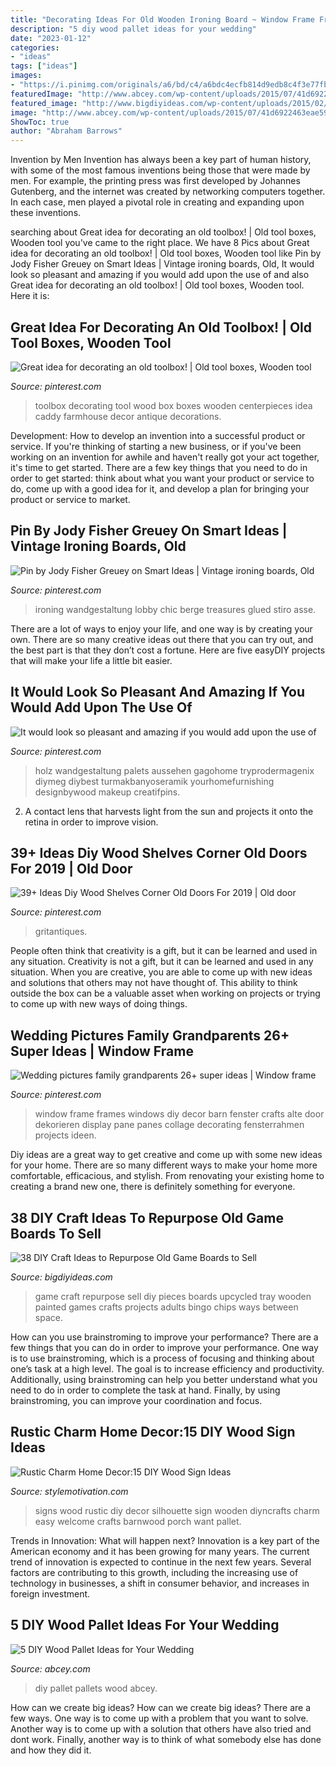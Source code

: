 ```yaml
---
title: "Decorating Ideas For Old Wooden Ironing Board ~ Window Frame Frames Windows Diy Decor Barn Fenster Crafts Alte Door Dekorieren Display Pane Panes Collage Decorating Fensterrahmen Projects Ideen"
description: "5 diy wood pallet ideas for your wedding"
date: "2023-01-12"
categories:
- "ideas"
tags: ["ideas"]
images:
- "https://i.pinimg.com/originals/a6/bd/c4/a6bdc4ecfb814d9edb8c4f3e77fbb6b9.jpg"
featuredImage: "http://www.abcey.com/wp-content/uploads/2015/07/41d6922463eae590de62bde66d02ac0e.jpg"
featured_image: "http://www.bigdiyideas.com/wp-content/uploads/2015/02/painted-wooden-tray-wth-vintage-bingo-chips-as-bottom-liner.jpg"
image: "http://www.abcey.com/wp-content/uploads/2015/07/41d6922463eae590de62bde66d02ac0e.jpg"
ShowToc: true
author: "Abraham Barrows"
---
```



Invention by Men
Invention has always been a key part of human history, with some of the most famous inventions being those that were made by men. For example, the printing press was first developed by Johannes Gutenberg, and the internet was created by networking computers together. In each case, men played a pivotal role in creating and expanding upon these inventions.

	

		
searching about Great idea for decorating an old toolbox! | Old tool boxes, Wooden tool you've came to the right place. We have 8 Pics about Great idea for decorating an old toolbox! | Old tool boxes, Wooden tool like Pin by Jody Fisher Greuey on Smart Ideas | Vintage ironing boards, Old, It would look so pleasant and amazing if you would add upon the use of and also Great idea for decorating an old toolbox! | Old tool boxes, Wooden tool. Here it is:
		
    
## Great Idea For Decorating An Old Toolbox! | Old Tool Boxes, Wooden Tool

<img loading=lazy src="https://i.pinimg.com/736x/87/bd/12/87bd125c3f5a0195d116672f1083b543--ideas-for-decorating-wood-boxes.jpg" onerror="this.onerror=null;this.src='https://tse4.mm.bing.net/th?id=OIP.iwYn-u-wp0xobMd82nrRWgHaHa&amp;pid=15.1';" alt="Great idea for decorating an old toolbox! | Old tool boxes, Wooden tool">

_Source: pinterest.com_

>toolbox decorating tool wood box boxes wooden centerpieces idea caddy farmhouse decor antique decorations. 

	

Development: How to develop an invention into a successful product or service.
If you're thinking of starting a new business, or if you've been working on an invention for awhile and haven't really got your act together, it's time to get started. There are a few key things that you need to do in order to get started: think about what you want your product or service to do, come up with a good idea for it, and develop a plan for bringing your product or service to market.

    
## Pin By Jody Fisher Greuey On Smart Ideas | Vintage Ironing Boards, Old

<img loading=lazy src="https://i.pinimg.com/736x/75/b7/69/75b769ba74bba14243867af444e732c9.jpg" onerror="this.onerror=null;this.src='https://tse3.mm.bing.net/th?id=OIP.LLo_aL78-7Y41yKxGxJLWQAAAA&amp;pid=15.1';" alt="Pin by Jody Fisher Greuey on Smart Ideas | Vintage ironing boards, Old">

_Source: pinterest.com_

>ironing wandgestaltung lobby chic berge treasures glued stiro asse. 

	

There are a lot of ways to enjoy your life, and one way is by creating your own. There are so many creative ideas out there that you can try out, and the best part is that they don’t cost a fortune. Here are five easyDIY projects that will make your life a little bit easier.

    
## It Would Look So Pleasant And Amazing If You Would Add Upon The Use Of

<img loading=lazy src="https://i.pinimg.com/originals/29/83/1a/29831aa6f91c57d7b918d5b95b2b0234.jpg" onerror="this.onerror=null;this.src='https://tse3.mm.bing.net/th?id=OIP.0DT9WzjcA4XeZJ7t65J-6QHaNe&amp;pid=15.1';" alt="It would look so pleasant and amazing if you would add upon the use of">

_Source: pinterest.com_

>holz wandgestaltung palets aussehen gagohome tryprodermagenix diymeg diybest turmakbanyoseramik yourhomefurnishing designbywood makeup creatifpins. 

	

2. A contact lens that harvests light from the sun and projects it onto the retina in order to improve vision.

    
## 39+ Ideas Diy Wood Shelves Corner Old Doors For 2019 | Old Door

<img loading=lazy src="https://i.pinimg.com/originals/a6/bd/c4/a6bdc4ecfb814d9edb8c4f3e77fbb6b9.jpg" onerror="this.onerror=null;this.src='https://tse4.mm.bing.net/th?id=OIP.WUTsE0ORtdZqAyAm1ehkJQAAAA&amp;pid=15.1';" alt="39+ Ideas Diy Wood Shelves Corner Old Doors For 2019 | Old door">

_Source: pinterest.com_

>gritantiques. 

	

People often think that creativity is a gift, but it can be learned and used in any situation.
Creativity is not a gift, but it can be learned and used in any situation. When you are creative, you are able to come up with new ideas and solutions that others may not have thought of. This ability to think outside the box can be a valuable asset when working on projects or trying to come up with new ways of doing things.

    
## Wedding Pictures Family Grandparents 26+ Super Ideas | Window Frame

<img loading=lazy src="https://i.pinimg.com/originals/9b/e5/9a/9be59ad765ef44373b175e78b2591691.jpg" onerror="this.onerror=null;this.src='https://tse1.mm.bing.net/th?id=OIP.nrYcBJLnaR7z3fg-kc3M9AAAAA&amp;pid=15.1';" alt="Wedding pictures family grandparents 26+ super ideas | Window frame">

_Source: pinterest.com_

>window frame frames windows diy decor barn fenster crafts alte door dekorieren display pane panes collage decorating fensterrahmen projects ideen. 

	

Diy ideas are a great way to get creative and come up with some new ideas for your home. There are so many different ways to make your home more comfortable, efficacious, and stylish. From renovating your existing home to creating a brand new one, there is definitely something for everyone.

    
## 38 DIY Craft Ideas To Repurpose Old Game Boards To Sell

<img loading=lazy src="http://www.bigdiyideas.com/wp-content/uploads/2015/02/painted-wooden-tray-wth-vintage-bingo-chips-as-bottom-liner.jpg" onerror="this.onerror=null;this.src='https://tse1.mm.bing.net/th?id=OIP.DLaxmkI6ACHzDhQrqRCbZAHaE8&amp;pid=15.1';" alt="38 DIY Craft Ideas to Repurpose Old Game Boards to Sell">

_Source: bigdiyideas.com_

>game craft repurpose sell diy pieces boards upcycled tray wooden painted games crafts projects adults bingo chips ways between space. 

	

How can you use brainstroming to improve your performance?
There are a few things that you can do in order to improve your performance. One way is to use brainstroming, which is a process of focusing and thinking about one’s task at a high level. The goal is to increase efficiency and productivity. Additionally, using brainstroming can help you better understand what you need to do in order to complete the task at hand. Finally, by using brainstroming, you can improve your coordination and focus.

    
## Rustic Charm Home Decor:15 DIY Wood Sign Ideas

<img loading=lazy src="https://www.diyncrafts.com/wp-content/uploads/2017/05/17-wood-siluhette-diyncrafts-com.jpg" onerror="this.onerror=null;this.src='https://tse3.mm.bing.net/th?id=OIP.Bjw9KsMcJZdGCGVMROuqhgHaNu&amp;pid=15.1';" alt="Rustic Charm Home Decor:15 DIY Wood Sign Ideas">

_Source: stylemotivation.com_

>signs wood rustic diy decor silhouette sign wooden diyncrafts charm easy welcome crafts barnwood porch want pallet. 

	

Trends in Innovation: What will happen next?
Innovation is a key part of the American economy and it has been growing for many years. The current trend of innovation is expected to continue in the next few years. Several factors are contributing to this growth, including the increasing use of technology in businesses, a shift in consumer behavior, and increases in foreign investment.

    
## 5 DIY Wood Pallet Ideas For Your Wedding

<img loading=lazy src="http://www.abcey.com/wp-content/uploads/2015/07/41d6922463eae590de62bde66d02ac0e.jpg" onerror="this.onerror=null;this.src='https://tse2.mm.bing.net/th?id=OIP.rH8pdntSH2alnHdXraRFPgHaLI&amp;pid=15.1';" alt="5 DIY Wood Pallet Ideas for Your Wedding">

_Source: abcey.com_

>diy pallet pallets wood abcey. 

	

How can we create big ideas?
How can we create big ideas? There are a few ways. One way is to come up with a problem that you want to solve. Another way is to come up with a solution that others have also tried and dont work. Finally, another way is to think of what somebody else has done and how they did it.

